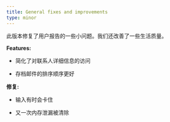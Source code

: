 ```yaml
---
title: General fixes and improvements
type: minor
---
```


此版本修复了用户报告的一些小问题。我们还改善了一些生活质量。

**Features:**

- 简化了对联系人详细信息的访问

- 存档邮件的排序顺序更好

**修复:**

- 输入有时会卡住

- 又一次内存泄漏被清除
